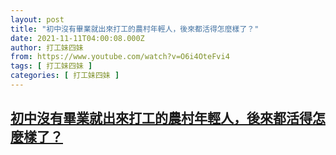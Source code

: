 ```yaml
---
layout: post
title: "初中沒有畢業就出來打工的農村年輕人，後來都活得怎麼樣了？"
date: 2021-11-11T04:00:08.000Z
author: 打工妹四妹
from: https://www.youtube.com/watch?v=O6i4OteFvi4
tags: [ 打工妹四妹 ]
categories: [ 打工妹四妹 ]
---
```

<!--1636603208000-->
[初中沒有畢業就出來打工的農村年輕人，後來都活得怎麼樣了？](https://www.youtube.com/watch?v=O6i4OteFvi4)
------

<div>

</div>
